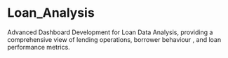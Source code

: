 # Loan_Analysis
 Advanced Dashboard Development for Loan Data Analysis, providing a comprehensive view of lending operations, borrower behaviour , and loan performance metrics.

